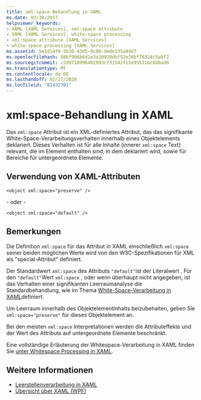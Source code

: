 ```yaml
---
title: xml:space-Behandlung in XAML
ms.date: 03/30/2017
helpviewer_keywords:
- XAML [XAML Services], xml:space attribute
- XAML [XAML Services], white-space processing
- xml:space attribute [XAML Services]
- white-space processing [XAML Services]
ms.assetid: 5e1814f0-5b30-43d5-8c88-dede335a89d7
ms.openlocfilehash: 886f906b6d1e3a10920dbf52e36bf76324c5a9f2
ms.sourcegitcommit: c2d9718996402993cf31541f11e95531bc68bad0
ms.translationtype: MT
ms.contentlocale: de-DE
ms.lasthandoff: 02/27/2020
ms.locfileid: "81432701"
---
```

# <a name="xmlspace-handling-in-xaml"></a>xml:space-Behandlung in XAML

Das `xml:space` Attribut ist ein XML-definiertes Attribut, das das signifikante White-Space-Verarbeitungsverhalten innerhalb eines Objektelements deklariert. Dieses Verhalten ist für alle Inhalte (innerer `xml:space` Text) relevant, die im Element enthalten sind, in dem deklariert wird, sowie für Bereiche für untergeordnete Elemente.

## <a name="xaml-attribute-usage"></a>Verwendung von XAML-Attributen

```xaml
<object xml:space="preserve" />
```

 \- oder -

```xaml
<object xml:space="default" />
```

## <a name="remarks"></a>Bemerkungen

Die Definition `xml:space` für das Attribut in XAML einschließlich `xml:space` seiner beiden möglichen Werte wird von den W3C-Spezifikationen für XML als "special-Attribut" definiert.

Der Standardwert `xml:space` des Attributs `"default"`ist der Literalwert . Für den `"default"`Wert `xml:space` , oder wenn überhaupt nicht angegeben, ist das Verhalten einer signifikanten Leerraumanalyse die Standardbehandlung, wie im Thema [White-Space-Verarbeitung in XAML](white-space-processing.md)definiert.

Um Leerraum innerhalb des Objektelementinhalts beizubehalten, geben Sie `xml:space="preserve"` für dieses Objektelement an.

Bei den meisten `xml:space` Interpretationen werden die Attributeffekte und der Wert des Attributs auf untergeordnete Elemente beschränkt.

Eine vollständige Erläuterung der Whitespace-Verarbeitung in XAML finden Sie [unter Whitespace Processing in XAML](white-space-processing.md).

## <a name="see-also"></a>Weitere Informationen

- [Leerstellenverarbeitung in XAML](white-space-processing.md)
- [Übersicht über XAML (WPF)](../fundamentals/xaml.md)
